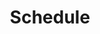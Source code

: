 ---
menu:
    main:
        name: Schedule
        weight: 3
        parent: Courses
type: courses
layout: schedule
title: Schedule
aliases:
    - /courses/timetable
---